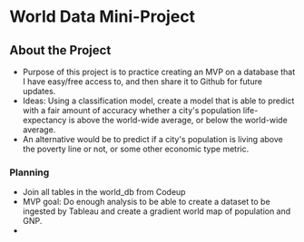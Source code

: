 # World Data Mini-Project

## About the Project

- Purpose of this project is to practice creating an MVP on a database that I have easy/free access to, and then share it to Github for future updates.
- Ideas: Using a classification model, create a model that is able to predict with a fair amount of accuracy whether a city's population life-expectancy is above the world-wide average, or below the world-wide average.
- An alternative would be to predict if a city's population is living above the poverty line or not, or some other economic type metric.

### Planning
- Join all tables in the world_db from Codeup
- MVP goal: Do enough analysis to be able to create a dataset to be ingested by Tableau and create a gradient world map of population and GNP. 
- 

